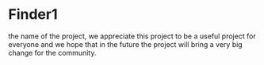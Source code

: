 # Finder1
the name of the project, we appreciate this project to be a useful project for everyone and we hope that in the future the project will bring a very big change for the community.
